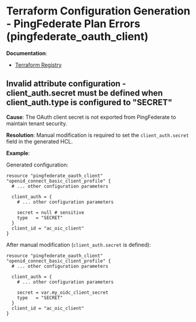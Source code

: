 # Terraform Configuration Generation - PingFederate Plan Errors (pingfederate_oauth_client)

**Documentation**:
- [Terraform Registry](https://registry.terraform.io/providers/pingidentity/pingfederate/latest/docs/resources/oauth_client#schema)

## Invalid attribute configuration - client_auth.secret must be defined when client_auth.type is configured to "SECRET"

**Cause**: The OAuth client secret is not exported from PingFederate to maintain tenant security.

**Resolution**: Manual modification is required to set the `client_auth.secret` field in the generated HCL.

**Example**:

Generated configuration:
```hcl
resource "pingfederate_oauth_client" "openid_connect_basic_client_profile" {
  # ... other configuration parameters

  client_auth = {
    # ... other configuration parameters
    
    secret = null # sensitive
    type   = "SECRET"
  }
  client_id = "ac_oic_client"
}
```

After manual modification (`client_auth.secret` is defined):
```hcl
resource "pingfederate_oauth_client" "openid_connect_basic_client_profile" {
  # ... other configuration parameters

  client_auth = {
    # ... other configuration parameters
    
    secret = var.my_oidc_client_secret
    type   = "SECRET"
  }
  client_id = "ac_oic_client"
}
```

